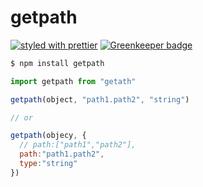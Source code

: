 # getpath

[![styled with prettier](https://img.shields.io/badge/styled_with-prettier-ff69b4.svg)](https://github.com/prettier/prettier)
[![Greenkeeper badge](https://badges.greenkeeper.io/alexjoverm/typescript-library-starter.svg)](https://greenkeeper.io/)

``` bash
$ npm install getpath
```

``` javascript
import getpath from "getath"

getpath(object, "path1.path2", "string")

// or 

getpath(objecy, {
  // path:["path1","path2"],
  path:"path1.path2",
  type:"string"
})

```